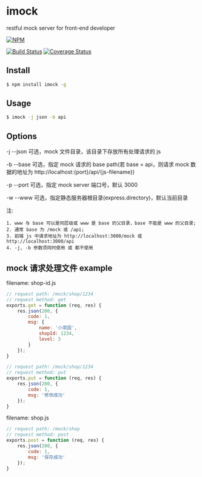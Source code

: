 # imock 
restful mock server for front-end developer

[![NPM](https://nodei.co/npm/imock.png)](https://nodei.co/npm/imock/)

[![Build Status](https://travis-ci.org/dmccer/imock.svg)](https://travis-ci.org/dmccer/imock)
[![Coverage Status](https://coveralls.io/repos/dmccer/imock/badge.png?branch=master)](https://coveralls.io/r/dmccer/imock?branch=master)

## Install

```bash
$ npm install imock -g
```

## Usage

```bash
$ imock -j json -b api
```

## Options

-j --json 可选，mock 文件目录，该目录下存放所有处理请求的 js

-b --base 可选，指定 mock 请求的 base path(若 base = api，则请求 mock 数据的地址为 http://localhost:{port}/api/{js-filename})

-p --port 可选，指定 mock server 端口号，默认 3000

-w --www 可选，指定静态服务器根目录(express.directory)，默认当前目录 


注: 

    1. www 与 base 可以是同层级或 www 是 base 的父目录，base 不能是 www 的父目录;
    2. 通常 base 为 /mock 或 /api;
    3. 前端 js 中请求地址为 http://localhost:3000/mock 或 http://localhost:3000/api
    4. -j, -b 参数须同时使用 或 都不使用


## mock 请求处理文件 example

filename: shop-id.js

```javascript
// request path: /mock/shop/1234
// request method: get
exports.get = function (req, res) {
    res.json(200, {
        code: 1,
        msg: {
            name: '小南国',
            shopId: 1234,
            level: 3
        }
    });
}

// request path: /mock/shop/1234 
// request method: put
exports.put = function (req, res) {
    res.json(200, {
        code: 1,
        msg: '修改成功'
    });
}
```

filename: shop.js

```javascript
// request path: /mock/shop
// request method: post
exports.post = function (req, res) {
    res.json(200, {
        code: 1,
        msg: '保存成功'
    });
}
```
